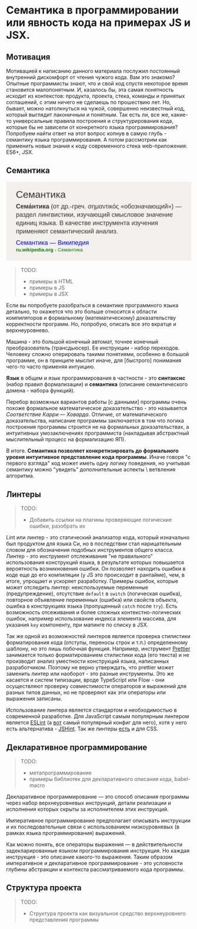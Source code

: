 <!--
Обо мне.
5+ лет в ИТ, 2+ года во фронтенде, CSSSR.
Название.
Семантика в программировании или явность кода на примерах JS и JSX.
Описание.
Всем известно что одну задачу, в большинстве своем, можно решить (запрограммировать) несколькими способами. Каждый из способов может отличаться архитектурой, разнообразными паттернами, а так же кодстайлом, о котором и пойдет речь в моем докладе. Я расскажу не просто про форматирование кода, в стиле выбора максимальной длины строки, а про архитектурные и прикладные советы, которые помогут в написании явного, понятного, дешевого (т.е. поддерживаемого) кода.
(для ПК) Темы: семантические особенности JS и JSX, линтеры, декларативное программирование, структура проекта. Частично я уже затрагивал некоторые темы в своем предыдущем докладе: https://youtu.be/dCXvQkvSyQg?list=LLi6V1J5WfpPasQWskawcnVg&t=1663
-->

# Семантика в программировании или явность кода на примерах JS и JSX.

## Мотивация

Мотивацией к написанию данного материала послужил постоянный внутренний дискомфорт от чтения чужого кода. Вам это знакомо? Опытные программисты знают, что и свой код спустя некоторое время становится малопонятным. И, казалось бы, эта самая понятность исходит из контекстов: продукта, проекта, стека, команды и принятых соглашений, с этим ничего не сделаешь по прошествию лет. Но, бывает, можно натолкнуться на чужой, совершенно неизвестный код, который выглядит лаконичным и понятным. Так есть ли, все же, какие-то универсальные правила построения и структурирования кода, которые бы не зависели от конкретного языка программирования? Попробуем найти ответ на этот вопрос копнув в самую глубь - семантику языка программирования. А потом рассмотрим как применить новые знания к коду современного стека web-приложения: ES6+, JSX.

## Семантика

![](lost-chapters-of-frontend-book/semantics-description.png)

> TODO:
> - примеры в HTML
> - примеры в JS
> - примеры в JSX

Если вы попробуете разобраться в семантике программного языка детально, то окажется что это больше относится к области компиляторов и формальному (математическому) доказательству корректности программ. Но, попробую, описать все это вкратце и верхнеуровнево.

Машина - это большой конечный автомат, точнее конечный преобразователь (трансдьюсер). Ее инструкции - набор переходов. Человеку сложно оперировать такими понятиями, особенно в большой программе, он в принципе мыслит иначе, для [быстрого] понимания чего-то часто применяя интуицию.

<!--
> - Эволюция ЯП в улучшении абстракций: машинные коды, переменные (асемблер), процедуры и условные переходы (фортран), структуры (алгол68, паскаль), ООП, функции высшего порядка и развитые системы типов.
> - Но чем выше уровень абстракции, тем больше падает эффективность программы (условно, 1 уровен абстракции вдвое понижает вычислительную производительность)
> - **Алгол68** - имел на тот момент невероятно мощную и математически доказательную систему типов, но слишком сложную в использовании.
> - **COBOL** - на нем написано невероятно много кода, который до сих пор поддерживается, но ломающая версионность делает его использование очень сложным.
> - **ПЛ/1** - ЯП со свободным синтаксисом и [уникальной] возможностью управлять точностью вычислений. В нем можно было делать слишком много (приведение разнообразных типов) и разобраться в итоговом коде было сложно.
> - "логические" языки, вроде **PROLOG** сложно назвать языками *программирования*.
> - Изначально ООП подразумевал концепцию объектов, которые просто обмениваются сообщениями
> - Будущее программирования - функциональщина
-->

**Язык** в общем и язык программирования в частности - это **синтаксис** (набор правил формализации) и **семантика** (описание семантического домена - набора функций).

Перебор возможных вариантов работы [с данными] программы очень похоже формальное математическое доказательство - это называется *Соответствие Карри — Ховарда*. Отличие, от математического доказательства, написание программы заключается в том что логика построения программы строится не на формальных доказательствах, а интуитивных умозаключениях программиста (накладывая абстрактный мыслительный процесс на формализацию ЯП).

В итоге. **Семантика позволяет конкретизировать до формального уровня интуитивное представление кода программы**. Иначе говоря "с первого взгляда" код может иметь одну логику поведения, но учитывая семантику можно "увидеть" дополнительные аспекты \ ветвления алгоритма.

## Линтеры

> TODO:
> - Добавить ссылки на плагины проверяющие логические ошибки, разобрать их

Lint или линтер - это статический анализатор кода, который изначально был продуктом для языка Си, но в последствии стал нарицательным словом для обозначения подобных инструментов общего класса. Линтер - это инструмент отслеживания "не правильного" использования конструкций языка, в результате которых повышается вероятность возникновения ошибки. Он позволяет находить ошибки в коде еще до его компиляции (у JS это происходит в рантайме), чем, в итоге, упрощает и ускоряет разработку. Примеры ошибок, которые может отследить линтер: неиспользуемые переменные (предупреждение), отсутствие `default` в `switch` (логическая ошибка), повторное объявление переменных (ошибка) или свойств объекта, ошибка в конструкциях языка (пропущенный `catch` после `try`). Есть возможность отсеживания и более сложных контекстно-логических ошибок, например использование индекса элемента массива, для указания `key` компоненту, при мапинге по списку в JSX.

Так же одной из возможностей линтеров является проверка стилистики форматирования кода (отступы, переносы строк и т.п.) определенному шаблону, но это лишь побочная функция. Например, инструмент [Prettier](https://prettier.io) занимается только форматированием стилистики кода (его текста) и не производит анализ уместности конструкций языка, написанных разработчиком. Поэтому не верно утверждать, что prettier может заменить линтер или наоборот - это разные инструменты. Это же касается и систем типизации, вроде TypeScript или Flow - они осуществляют проверку совместимости операторов и выражений для разных типов данных, но не проверяют как эти операторы или выражения записаны.

Использование линтера является стандартом и необходимостью в современной разработке. Для JavaScript самым популярным линтером является [ESLint](https://eslint.org) (а [вот](https://www.npmjs.com/package/eslint-config-airbnb) самый популярный конфиг для него), хотя у него есть альтернатива - [JSHint](http://jshint.com). Так же линтеры [есть](https://stylelint.io) и для CSS.

## Декларативное программирование

> TODO:
> - метапрограммирование
> - примеры библиотек для декларативного описания кода, babel-macro

Декларативное программирование — это способ описания программы через набор верхнеуровневых инструкций, детали реализации и исполнения которых скрыты за исполнителем этих инструкций.

Императивное программирование предполагает описывать инструкции и их последовательные связи с использованием низкоуровневых (в рамках языка программирования) выражений.

Как можно понять, все операторы выражения — в действительности задекларированные языком программирования инструкция. Но каждая инструкция - это описание какого-то выражения. Таким образом императивное и декларативное программирование - это условности глубины абстракции и контекста рассматриваемого кода программы.

## Структура проекта

> TODO:
> - Структура проекта как визуальное средство верхнеуровнего представления программы
